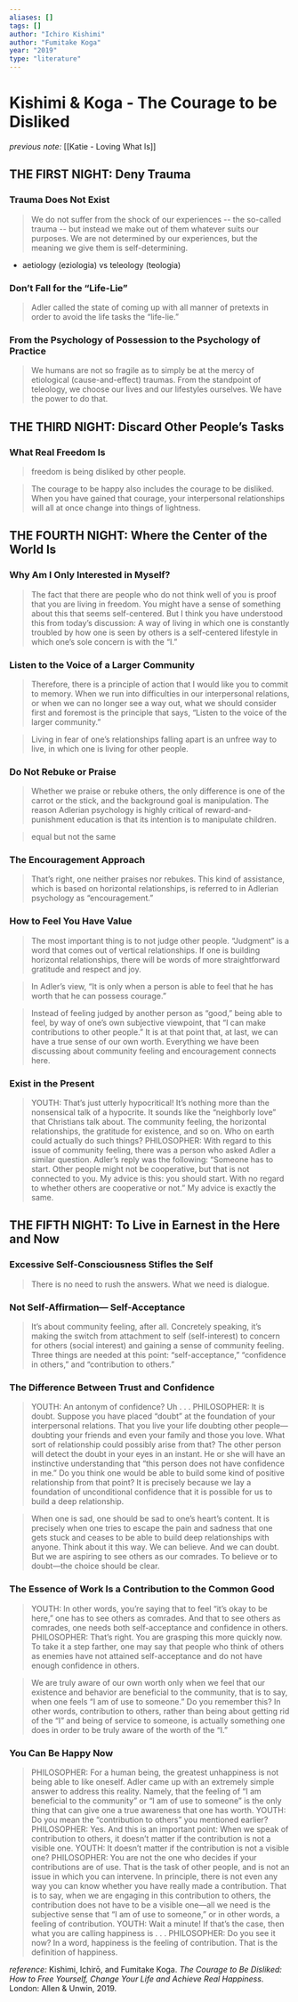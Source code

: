 ```yaml
---
aliases: []
tags: []
author: "Ichiro Kishimi"
author: "Fumitake Koga"
year: "2019"
type: "literature"
---
```


# Kishimi & Koga - The Courage to be Disliked

_previous note:_ [[Katie - Loving What Is]]

## THE FIRST NIGHT: Deny Trauma

### Trauma Does Not Exist

> We do not suffer from the shock of our experiences -- the so-called trauma -- but instead we make out of them whatever suits our purposes. We are not determined by our experiences, but the meaning we give them is self-determining. 

- aetiology (eziologia) vs teleology (teologia)

### Don’t Fall for the “Life-Lie”
> Adler called the state of coming up with all manner of pretexts in order to avoid the life tasks the “life-lie.”

### From the Psychology of Possession to the Psychology of Practice
> We humans are not so fragile as to simply be at the mercy of etiological (cause-and-effect) traumas. From the standpoint of teleology, we choose our lives and our lifestyles ourselves. We have the power to do that.

## THE THIRD NIGHT: Discard Other People’s Tasks

### What Real Freedom Is

> freedom is being disliked by other people.

> The courage to be happy also includes the courage to be disliked. When you have gained that courage, your interpersonal relationships will all at once change into things of lightness.

## THE FOURTH NIGHT: Where the Center of the World Is

### Why Am I Only Interested in Myself?

> The fact that there are people who do not think well of you is proof that you are living in freedom. You might have a sense of something about this that seems self-centered. But I think you have understood this from today’s discussion: A way of living in which one is constantly troubled by how one is seen by others is a self-centered lifestyle in which one’s sole concern is with the “I.”

### Listen to the Voice of a Larger Community

> Therefore, there is a principle of action that I would like you to commit to memory. When we run into difficulties in our interpersonal relations, or when we can no longer see a way out, what we should consider first and foremost is the principle that says, “Listen to the voice of the larger community.”

> Living in fear of one’s relationships falling apart is an unfree way to live, in which one is living for other people.

### Do Not Rebuke or Praise

> Whether we praise or rebuke others, the only difference is one of the carrot or the stick, and the background goal is manipulation. The reason Adlerian psychology is highly critical of reward-and-punishment education is that its intention is to manipulate children.

> equal but not the same

### The Encouragement Approach

> That’s right, one neither praises nor rebukes. This kind of assistance, which is based on horizontal relationships, is referred to in Adlerian psychology as “encouragement.”

### How to Feel You Have Value

> The most important thing is to not judge other people. “Judgment” is a word that comes out of vertical relationships. If one is building horizontal relationships, there will be words of more straightforward gratitude and respect and joy.

> In Adler’s view, “It is only when a person is able to feel that he has worth that he can possess courage.”
 
> Instead of feeling judged by another person as “good,” being able to feel, by way of one’s own subjective viewpoint, that “I can make contributions to other people.” It is at that point that, at last, we can have a true sense of our own worth. Everything we have been discussing about community feeling and encouragement connects here.

### Exist in the Present

> YOUTH: That’s just utterly hypocritical! It’s nothing more than the nonsensical talk of a hypocrite. It sounds like the “neighborly love” that Christians talk about. The community feeling, the horizontal relationships, the gratitude for existence, and so on. Who on earth could actually do such things?
> PHILOSOPHER: With regard to this issue of community feeling, there was a person who asked Adler a similar question. Adler’s reply was the following: “Someone has to start. Other people might not be cooperative, but that is not connected to you. My advice is this: you should start. With no regard to whether others are cooperative or not.” My advice is exactly the same.

## THE FIFTH NIGHT: To Live in Earnest in the Here and Now

### Excessive Self-Consciousness Stifles the Self

> There is no need to rush the answers. What we need is dialogue.

### Not Self-Affirmation— Self-Acceptance

> It’s about community feeling, after all. Concretely speaking, it’s making the switch from attachment to self (self-interest) to concern for others (social interest) and gaining a sense of community feeling. Three things are needed at this point: “self-acceptance,” “confidence in others,” and “contribution to others.”

### The Difference Between Trust and Confidence

> YOUTH: An antonym of confidence? Uh . . .
> PHILOSOPHER: It is doubt. Suppose you have placed “doubt” at the foundation of your interpersonal relations. That you live your life doubting other people—doubting your friends and even your family and those you love. What sort of relationship could possibly arise from that? The other person will detect the doubt in your eyes in an instant. He or she will have an instinctive understanding that “this person does not have confidence in me.” Do you think one would be able to build some kind of positive relationship from that point? It is precisely because we lay a foundation of unconditional confidence that it is possible for us to build a deep relationship.

> When one is sad, one should be sad to one’s heart’s content. It is precisely when one tries to escape the pain and sadness that one gets stuck and ceases to be able to build deep relationships with anyone. Think about it this way. We can believe. And we can doubt. But we are aspiring to see others as our comrades. To believe or to doubt—the choice should be clear.

### The Essence of Work Is a Contribution to the Common Good

> YOUTH: In other words, you’re saying that to feel “it’s okay to be here,” one has to see others as comrades. And that to see others as comrades, one needs both self-acceptance and confidence in others.
> PHILOSOPHER: That’s right. You are grasping this more quickly now. To take it a step farther, one may say that people who think of others as enemies have not attained self-acceptance and do not have enough confidence in others.



> We are truly aware of our own worth only when we feel that our existence and behavior are beneficial to the community, that is to say, when one feels “I am of use to someone.” Do you remember this? In other words, contribution to others, rather than being about getting rid of the “I” and being of service to someone, is actually something one does in order to be truly aware of the worth of the “I.”

### You Can Be Happy Now

> PHILOSOPHER: For a human being, the greatest unhappiness is not being able to like oneself. Adler came up with an extremely simple answer to address this reality. Namely, that the feeling of “I am beneficial to the community” or “I am of use to someone” is the only thing that can give one a true awareness that one has worth.
> YOUTH: Do you mean the “contribution to others” you mentioned earlier?
> PHILOSOPHER: Yes. And this is an important point: When we speak of contribution to others, it doesn’t matter if the contribution is not a visible one.
> YOUTH: It doesn’t matter if the contribution is not a visible one?
> PHILOSOPHER: You are not the one who decides if your contributions are of use. That is the task of other people, and is not an issue in which you can intervene. In principle, there is not even any way you can know whether you have really made a contribution. That is to say, when we are engaging in this contribution to others, the contribution does not have to be a visible one—all we need is the subjective sense that “I am of use to someone,” or in other words, a feeling of contribution.
> YOUTH: Wait a minute! If that’s the case, then what you are calling happiness is . . .
> PHILOSOPHER: Do you see it now? In a word, happiness is the feeling of contribution. That is the definition of happiness.


_reference:_ Kishimi, Ichirō, and Fumitake Koga. _The Courage to Be Disliked: How to Free Yourself, Change Your Life and Achieve Real Happiness_. London: Allen & Unwin, 2019.
